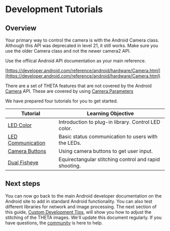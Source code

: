 # Development Tutorials

## Overview

Your primary way to control the camera is with the Android Camera class. Although this API was
deprecated in level 21, it still works. Make sure you use the older Camera class and not
the newer camera2 API.

Use the offiical Android API documentation as your main reference.

[https://developer.android.com/reference/android/hardware/Camera.html](https://developer.android.com/reference/android/hardware/Camera.html)


There are a set of THETA features that are not covered by the Android 
[Camera](https://developer.android.com/reference/android/hardware/Camera.html)
API. These are covered by using 
[Camera.Parameters](https://developer.android.com/reference/android/hardware/Camera.Parameters.html)


We have prepared four tutorials for you to get started.

| Tutorial       |  Learning Objective     |
| ------------------- | -------------------------  |
| [LED Color](/tutorialcolor/)       | Introduction to plug-in library. Control LED color. |
| [LED Communication](/tutorialcommunication/)    | Basic status communication to users with the LEDs. |
| [Camera Buttons](/tutorialbutton/) | Using camera buttons to get user input. |
| [Dual Fisheye](/tutorialfisheye/)  | Equirectangular stitching control and rapid shooting. |



## Next steps

You can now go back to the main Android developer documentation on the Android site to 
add in standard Android functionality. You can also  test different libraries 
for network and image processing.  The next section of this guide, 
[Custom Development Tips](/customtips),
will show you how to adjust the stitching of the THETA images. We'll update this
document regularly.  If you have questions, the 
[community](https://community.theta360.guide/c/theta-api-usage/plugin) is here to help.